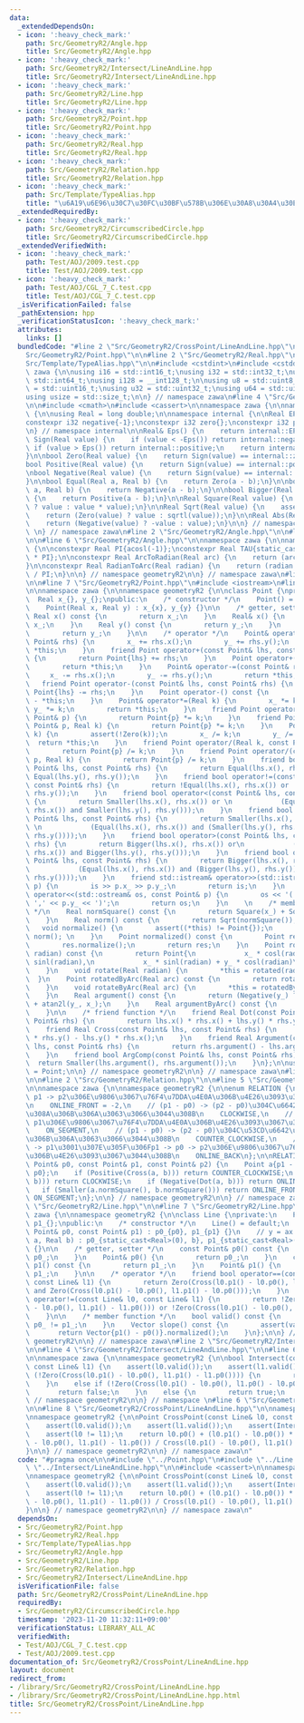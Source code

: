 ```yaml
---
data:
  _extendedDependsOn:
  - icon: ':heavy_check_mark:'
    path: Src/GeometryR2/Angle.hpp
    title: Src/GeometryR2/Angle.hpp
  - icon: ':heavy_check_mark:'
    path: Src/GeometryR2/Intersect/LineAndLine.hpp
    title: Src/GeometryR2/Intersect/LineAndLine.hpp
  - icon: ':heavy_check_mark:'
    path: Src/GeometryR2/Line.hpp
    title: Src/GeometryR2/Line.hpp
  - icon: ':heavy_check_mark:'
    path: Src/GeometryR2/Point.hpp
    title: Src/GeometryR2/Point.hpp
  - icon: ':heavy_check_mark:'
    path: Src/GeometryR2/Real.hpp
    title: Src/GeometryR2/Real.hpp
  - icon: ':heavy_check_mark:'
    path: Src/GeometryR2/Relation.hpp
    title: Src/GeometryR2/Relation.hpp
  - icon: ':heavy_check_mark:'
    path: Src/Template/TypeAlias.hpp
    title: "\u6A19\u6E96\u30C7\u30FC\u30BF\u578B\u306E\u30A8\u30A4\u30EA\u30A2\u30B9"
  _extendedRequiredBy:
  - icon: ':heavy_check_mark:'
    path: Src/GeometryR2/CircumscribedCircle.hpp
    title: Src/GeometryR2/CircumscribedCircle.hpp
  _extendedVerifiedWith:
  - icon: ':heavy_check_mark:'
    path: Test/AOJ/2009.test.cpp
    title: Test/AOJ/2009.test.cpp
  - icon: ':heavy_check_mark:'
    path: Test/AOJ/CGL_7_C.test.cpp
    title: Test/AOJ/CGL_7_C.test.cpp
  _isVerificationFailed: false
  _pathExtension: hpp
  _verificationStatusIcon: ':heavy_check_mark:'
  attributes:
    links: []
  bundledCode: "#line 2 \"Src/GeometryR2/CrossPoint/LineAndLine.hpp\"\n\n#line 2 \"\
    Src/GeometryR2/Point.hpp\"\n\n#line 2 \"Src/GeometryR2/Real.hpp\"\n\n#line 2 \"\
    Src/Template/TypeAlias.hpp\"\n\n#include <cstdint>\n#include <cstddef>\n\nnamespace\
    \ zawa {\n\nusing i16 = std::int16_t;\nusing i32 = std::int32_t;\nusing i64 =\
    \ std::int64_t;\nusing i128 = __int128_t;\n\nusing u8 = std::uint8_t;\nusing u16\
    \ = std::uint16_t;\nusing u32 = std::uint32_t;\nusing u64 = std::uint64_t;\n\n\
    using usize = std::size_t;\n\n} // namespace zawa\n#line 4 \"Src/GeometryR2/Real.hpp\"\
    \n\n#include <cmath>\n#include <cassert>\n\nnamespace zawa {\n\nnamespace geometryR2\
    \ {\n\nusing Real = long double;\n\nnamespace internal {\n\nReal EPS{1e-12};\n\
    constexpr i32 negative{-1};\nconstexpr i32 zero{};\nconstexpr i32 positive{1};\n\
    \n} // namespace internal\n\nReal& Eps() {\n    return internal::EPS;\n}\n\ni32\
    \ Sign(Real value) {\n    if (value < -Eps()) return internal::negative;\n   \
    \ if (value > Eps()) return internal::positive;\n    return internal::zero;\n\
    }\n\nbool Zero(Real value) {\n    return Sign(value) == internal::zero;\n}\n\n\
    bool Positive(Real value) {\n    return Sign(value) == internal::positive;\n}\n\
    \nbool Negative(Real value) {\n    return Sign(value) == internal::negative;\n\
    }\n\nbool Equal(Real a, Real b) {\n    return Zero(a - b);\n}\n\nbool Smaller(Real\
    \ a, Real b) {\n    return Negative(a - b);\n}\n\nbool Bigger(Real a, Real b)\
    \ {\n    return Positive(a - b);\n}\n\nReal Square(Real value) {\n    return (Zero(value)\
    \ ? value : value * value);\n}\n\nReal Sqrt(Real value) {\n    assert(!Negative(value));\n\
    \    return (Zero(value) ? value : sqrtl(value));\n}\n\nReal Abs(Real value) {\n\
    \    return (Negative(value) ? -value : value);\n}\n\n} // namespace geometryR2\n\
    \ \n} // namespace zawa\n#line 2 \"Src/GeometryR2/Angle.hpp\"\n\n#line 4 \"Src/GeometryR2/Angle.hpp\"\
    \n\n#line 6 \"Src/GeometryR2/Angle.hpp\"\n\nnamespace zawa {\n\nnamespace geometryR2\
    \ {\n\nconstexpr Real PI{acosl(-1)};\nconstexpr Real TAU{static_cast<Real>(2)\
    \ * PI};\n\nconstexpr Real ArcToRadian(Real arc) {\n    return (arc * PI) / static_cast<Real>(180);\n\
    }\n\nconstexpr Real RadianToArc(Real radian) {\n    return (radian * static_cast<Real>(180))\
    \ / PI;\n}\n\n} // namespace geometryR2\n\n} // namespace zawa\n#line 5 \"Src/GeometryR2/Point.hpp\"\
    \n\n#line 7 \"Src/GeometryR2/Point.hpp\"\n#include <iostream>\n#line 9 \"Src/GeometryR2/Point.hpp\"\
    \n\nnamespace zawa {\n\nnamespace geometryR2 {\n\nclass Point {\nprivate:\n  \
    \  Real x_{}, y_{};\npublic:\n    /* constructor */\n    Point() = default;\n\
    \    Point(Real x, Real y) : x_{x}, y_{y} {}\n\n    /* getter, setter */\n   \
    \ Real x() const {\n        return x_;\n    }\n    Real& x() {\n        return\
    \ x_;\n    }\n    Real y() const {\n        return y_;\n    }\n    Real& y() {\n\
    \        return y_;\n    }\n\n    /* operator */\n    Point& operator+=(const\
    \ Point& rhs) {\n        x_ += rhs.x();\n        y_ += rhs.y();\n        return\
    \ *this;\n    }\n    friend Point operator+(const Point& lhs, const Point& rhs)\
    \ {\n        return Point{lhs} += rhs;\n    }\n    Point operator+() const {\n\
    \        return *this;\n    }\n    Point& operator-=(const Point& rhs) {\n   \
    \     x_ -= rhs.x();\n        y_ -= rhs.y();\n        return *this;\n    }\n \
    \   friend Point operator-(const Point& lhs, const Point& rhs) {\n        return\
    \ Point{lhs} -= rhs;\n    }\n    Point operator-() const {\n        return Point{}\
    \ - *this;\n    }\n    Point& operator*=(Real k) {\n        x_ *= k;\n       \
    \ y_ *= k;\n        return *this;\n    }\n    friend Point operator*(Real k, const\
    \ Point& p) {\n        return Point{p} *= k;\n    }\n    friend Point operator*(const\
    \ Point& p, Real k) {\n        return Point{p} *= k;\n    }\n    Point& operator/=(Real\
    \ k) {\n        assert(!Zero(k));\n        x_ /= k;\n        y_ /= k;\n      \
    \  return *this;\n    }\n    friend Point operator/(Real k, const Point& p) {\n\
    \        return Point{p} /= k;\n    }\n    friend Point operator/(const Point&\
    \ p, Real k) {\n        return Point{p} /= k;\n    }\n    friend bool operator==(const\
    \ Point& lhs, const Point& rhs) {\n        return Equal(lhs.x(), rhs.x()) and\
    \ Equal(lhs.y(), rhs.y());\n    }\n    friend bool operator!=(const Point& lhs,\
    \ const Point& rhs) {\n        return !Equal(lhs.x(), rhs.x()) or !Equal(lhs.y(),\
    \ rhs.y());\n    }\n    friend bool operator<(const Point& lhs, const Point& rhs)\
    \ {\n        return Smaller(lhs.x(), rhs.x()) or \n            (Equal(lhs.x(),\
    \ rhs.x()) and Smaller(lhs.y(), rhs.y()));\n    }\n    friend bool operator<=(const\
    \ Point& lhs, const Point& rhs) {\n        return Smaller(lhs.x(), rhs.x()) or\
    \ \n            (Equal(lhs.x(), rhs.x()) and (Smaller(lhs.y(), rhs.y()) or Equal(lhs.y(),\
    \ rhs.y())));\n    }\n    friend bool operator>(const Point& lhs, const Point&\
    \ rhs) {\n        return Bigger(lhs.x(), rhs.x()) or\n            (Equal(lhs.x(),\
    \ rhs.x()) and Bigger(lhs.y(), rhs.y()));\n    }\n    friend bool operator>=(const\
    \ Point& lhs, const Point& rhs) {\n        return Bigger(lhs.x(), rhs.x()) or\n\
    \            (Equal(lhs.x(), rhs.x()) and (Bigger(lhs.y(), rhs.y()) or Equal(lhs.y(),\
    \ rhs.y())));\n    }\n    friend std::istream& operator>>(std::istream& is, Point&\
    \ p) {\n        is >> p.x_ >> p.y_;\n        return is;\n    }\n    friend std::ostream&\
    \ operator<<(std::ostream& os, const Point& p) {\n        os << '(' << p.x_ <<\
    \ ',' << p.y_ << ')';\n        return os;\n    }\n    \n    /* member function\
    \ */\n    Real normSquare() const {\n        return Square(x_) + Square(y_);\n\
    \    }\n    Real norm() const {\n        return Sqrt(normSquare());\n    }\n \
    \   void normalize() {\n        assert((*this) != Point{});\n        (*this) /=\
    \ norm(); \n    }\n    Point normalized() const {\n        Point res{*this};\n\
    \        res.normalize();\n        return res;\n    }\n    Point rotated(Real\
    \ radian) const {\n        return Point{\n            x_ * cosl(radian) - y_ *\
    \ sinl(radian),\n            x_ * sinl(radian) + y_ * cosl(radian)\n        };\n\
    \    }\n    void rotate(Real radian) {\n        *this = rotated(radian); \n  \
    \  }\n    Point rotatedByArc(Real arc) const {\n        return rotated(ArcToRadian(arc));\n\
    \    }\n    void rotateByArc(Real arc) {\n        *this = rotatedByArc(arc);\n\
    \    }\n    Real argument() const {\n        return (Negative(y_) ? TAU : static_cast<Real>(0))\
    \ + atan2l(y_, x_);\n    }\n    Real argumentByArc() const {\n        return RadianToArc(argument());\n\
    \    }\n\n    /* friend function */\n    friend Real Dot(const Point& lhs, const\
    \ Point& rhs) {\n        return lhs.x() * rhs.x() + lhs.y() * rhs.y();\n    }\n\
    \    friend Real Cross(const Point& lhs, const Point& rhs) {\n        return lhs.x()\
    \ * rhs.y() - lhs.y() * rhs.x();\n    }\n    friend Real Argument(const Point&\
    \ lhs, const Point& rhs) {\n        return rhs.argument() - lhs.argument();\n\
    \    }\n    friend bool ArgComp(const Point& lhs, const Point& rhs) {\n      \
    \  return Smaller(lhs.argument(), rhs.argument());\n    }\n};\n\nusing Vector\
    \ = Point;\n\n} // namespace geometryR2\n\n} // namespace zawa\n#line 2 \"Src/GeometryR2/Line.hpp\"\
    \n\n#line 2 \"Src/GeometryR2/Relation.hpp\"\n\n#line 5 \"Src/GeometryR2/Relation.hpp\"\
    \n\nnamespace zawa {\n\nnamespace geometryR2 {\n\nenum RELATION {\n    // p0 ->\
    \ p1 -> p2\u306E\u9806\u3067\u76F4\u7DDA\u4E0A\u306B\u4E26\u3093\u3067\u3044\u308B\
    \n    ONLINE_FRONT = -2,\n    // (p1 - p0) -> (p2 - p0)\u304C\u6642\u8A08\u56DE\
    \u308A\u306B\u306A\u3063\u3066\u3044\u308B\n    CLOCKWISE,\n    // p0 -> p2 ->\
    \ p1\u306E\u9806\u3067\u76F4\u7DDA\u4E0A\u306B\u4E26\u3093\u3067\u3044\u308B\n\
    \    ON_SEGMENT,\n    // (p1 - p0) -> (p2 - p0)\u304C\u53CD\u6642\u8A08\u56DE\u308A\
    \u306B\u306A\u3063\u3066\u3044\u308B\n    COUNTER_CLOCKWISE,\n    // p2 -> p0\
    \ -> p1\u3001\u307E\u305F\u306Fp1 -> p0 -> p2\u306E\u9806\u3067\u76F4\u7DDA\u4E0A\
    \u306B\u4E26\u3093\u3067\u3044\u308B\n    ONLINE_BACK\n};\n\nRELATION Relation(const\
    \ Point& p0, const Point& p1, const Point& p2) {\n    Point a{p1 - p0}, b{p2 -\
    \ p0};\n    if (Positive(Cross(a, b))) return COUNTER_CLOCKWISE;\n    if (Negative(Cross(a,\
    \ b))) return CLOCKWISE;\n    if (Negative(Dot(a, b))) return ONLINE_BACK;\n \
    \   if (Smaller(a.normSquare(), b.normSquare())) return ONLINE_FRONT;\n    return\
    \ ON_SEGMENT;\n};\n\n} // namespace geometryR2\n\n} // namespace zawa\n#line 5\
    \ \"Src/GeometryR2/Line.hpp\"\n\n#line 7 \"Src/GeometryR2/Line.hpp\"\n\nnamespace\
    \ zawa {\n\nnamespace geometryR2 {\n\nclass Line {\nprivate:\n    Point p0_{},\
    \ p1_{};\npublic:\n    /* constructor */\n    Line() = default;\n    Line(const\
    \ Point& p0, const Point& p1) : p0_{p0}, p1_{p1} {}\n    // y = ax + b \n    Line(Real\
    \ a, Real b) : p0_{static_cast<Real>(0), b}, p1_{static_cast<Real>(1), a + b}\
    \ {}\n\n    /* getter, setter */\n    const Point& p0() const {\n        return\
    \ p0_;\n    }\n    Point& p0() {\n        return p0_;\n    }\n    const Point&\
    \ p1() const {\n        return p1_;\n    }\n    Point& p1() {\n        return\
    \ p1_;\n    }\n\n    /* operator */\n    friend bool operator==(const Line& l0,\
    \ const Line& l1) {\n        return Zero(Cross(l0.p1() - l0.p0(), l1.p1() - l1.p0()))\
    \ and Zero(Cross(l0.p1() - l0.p0(), l1.p1() - l0.p0()));\n    }\n    friend bool\
    \ operator!=(const Line& l0, const Line& l1) {\n        return !Zero(Cross(l0.p1()\
    \ - l0.p0(), l1.p1() - l1.p0())) or !Zero(Cross(l0.p1() - l0.p0(), l1.p1() - l0.p0()));\n\
    \    }\n\n    /* member function */\n    bool valid() const {\n        return\
    \ p0_ != p1_;\n    }\n    Vector slope() const {\n        assert(valid());\n \
    \       return Vector{p1() - p0()}.normalized();\n    }\n};\n\n} // namespace\
    \ geometryR2\n\n} // namespace zawa\n#line 2 \"Src/GeometryR2/Intersect/LineAndLine.hpp\"\
    \n\n#line 4 \"Src/GeometryR2/Intersect/LineAndLine.hpp\"\n\n#line 6 \"Src/GeometryR2/Intersect/LineAndLine.hpp\"\
    \n\nnamespace zawa {\n\nnamespace geometryR2 {\n\nbool Intersect(const Line& l0,\
    \ const Line& l1) {\n    assert(l0.valid());\n    assert(l1.valid());\n    if\
    \ (!Zero(Cross(l0.p1() - l0.p0(), l1.p1() - l1.p0()))) {\n        return true;\n\
    \    }\n    else if (!Zero(Cross(l0.p1() - l0.p0(), l1.p0() - l0.p0()))) {\n \
    \       return false;\n    }\n    else {\n        return true;\n    }\n}\n\n}\
    \ // namespace geometryR2\n\n} // namespace \n#line 6 \"Src/GeometryR2/CrossPoint/LineAndLine.hpp\"\
    \n\n#line 8 \"Src/GeometryR2/CrossPoint/LineAndLine.hpp\"\n\nnamespace zawa {\n\
    \nnamespace geometryR2 {\n\nPoint CrossPoint(const Line& l0, const Line& l1) {\n\
    \    assert(l0.valid());\n    assert(l1.valid());\n    assert(Intersect(l0, l1));\n\
    \    assert(l0 != l1);\n    return l0.p0() + (l0.p1() - l0.p0()) * \n        (Cross(l1.p0()\
    \ - l0.p0(), l1.p1() - l1.p0()) / Cross(l0.p1() - l0.p0(), l1.p1() - l1.p0()));\n\
    }\n\n} // namespace geometryR2\n\n} // namespace zawa\n"
  code: "#pragma once\n\n#include \"../Point.hpp\"\n#include \"../Line.hpp\"\n#include\
    \ \"../Intersect/LineAndLine.hpp\"\n\n#include <cassert>\n\nnamespace zawa {\n\
    \nnamespace geometryR2 {\n\nPoint CrossPoint(const Line& l0, const Line& l1) {\n\
    \    assert(l0.valid());\n    assert(l1.valid());\n    assert(Intersect(l0, l1));\n\
    \    assert(l0 != l1);\n    return l0.p0() + (l0.p1() - l0.p0()) * \n        (Cross(l1.p0()\
    \ - l0.p0(), l1.p1() - l1.p0()) / Cross(l0.p1() - l0.p0(), l1.p1() - l1.p0()));\n\
    }\n\n} // namespace geometryR2\n\n} // namespace zawa\n"
  dependsOn:
  - Src/GeometryR2/Point.hpp
  - Src/GeometryR2/Real.hpp
  - Src/Template/TypeAlias.hpp
  - Src/GeometryR2/Angle.hpp
  - Src/GeometryR2/Line.hpp
  - Src/GeometryR2/Relation.hpp
  - Src/GeometryR2/Intersect/LineAndLine.hpp
  isVerificationFile: false
  path: Src/GeometryR2/CrossPoint/LineAndLine.hpp
  requiredBy:
  - Src/GeometryR2/CircumscribedCircle.hpp
  timestamp: '2023-11-20 11:32:11+09:00'
  verificationStatus: LIBRARY_ALL_AC
  verifiedWith:
  - Test/AOJ/CGL_7_C.test.cpp
  - Test/AOJ/2009.test.cpp
documentation_of: Src/GeometryR2/CrossPoint/LineAndLine.hpp
layout: document
redirect_from:
- /library/Src/GeometryR2/CrossPoint/LineAndLine.hpp
- /library/Src/GeometryR2/CrossPoint/LineAndLine.hpp.html
title: Src/GeometryR2/CrossPoint/LineAndLine.hpp
---
```

